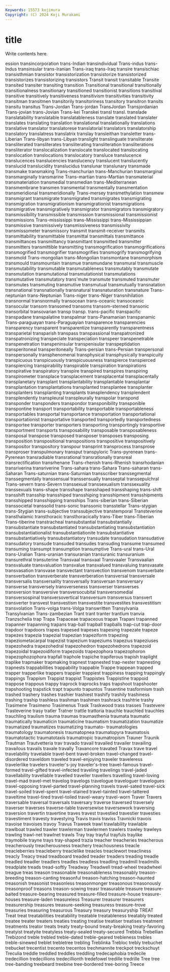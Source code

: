 ```yaml
---
Keywords: 15573 kojimura
Copyright: (C) 2024 Koji Murakami
---
```


# title

Write contents here.



ession
transincorporation trans-Indian transindividual Trans-indus trans-Indus transinsular trans-Iranian Trans-iraq trans-Iraq transire
transischiac transisthmian transistor transistorization transistorize transistorized transistorizes transistorizing transistors Transit
transit transitable Transite transited transiter transiting transition Transitional transitional transitionally
transitionalness transitionary transitioned transitionist transitions transitival transitive transitively transitiveness transitivism
transitivities transitivity transitman transitmen transitorily transitoriness transitory transitron transits transitu
transitus Trans-Jordan Trans-jordan TransJordan Transjordanian Trans-jovian trans-Jovian Trans-kei Transkei transl
transl. translade translatability translatable translatableness translate translated translater translates translating
translation translational translationally translations translative translator translatorese translatorial translators translatorship
translatory translatress translatrix translay transleithan transletter trans-Liberian Trans-libyan trans-Libyan translight
translinguate transliterate transliterated transliterates transliterating transliteration transliterations transliterator translocalization translocate
translocated translocating translocation translocations translocatory transluce translucence translucences translucencies translucency
translucent translucently translucid translucidity translucidus translunar translunary transmade transmake transmaking
Trans-manchurian trans-Manchurian transmarginal transmarginally transmarine Trans-martian trans-Martian transmaterial transmateriation transmedial
transmedian trans-Mediterranean transmembrane transmen transmental transmentally transmentation transmeridional transmeridionally Trans-mersey
transmethylation transmew transmigrant transmigrate transmigrated transmigrates transmigrating transmigration transmigrationism transmigrationist
transmigrations transmigrative transmigratively transmigrator transmigrators transmigratory transmissibility transmissible transmission transmissional
transmissionist transmissions Trans-mississippi trans-Mississippi trans-Mississippian transmissive transmissively transmissiveness transmissivity transmissometer
transmissory transmit transmit-receiver transmits transmittability transmittable transmittal transmittals transmittance transmittances
transmittancy transmittant transmitted transmitter transmitters transmittible transmitting transmogrification transmogrifications transmogrified
transmogrifier transmogrifies transmogrify transmogrifying transmold Trans-mongolian trans-Mongolian transmontane transmorphism transmould
transmountain transmue transmundane transmural transmuscle transmutability transmutable transmutableness transmutably transmutate
transmutation transmutational transmutationist transmutations transmutative transmutatory trans'mute transmute transmuted transmuter
transmutes transmuting transmutive transmutual transmutually transnatation transnational transnationally transnatural transnaturation
transnature Trans-neptunian trans-Neptunian Trans-niger trans-Niger transnihilation transnormal transnormally transocean trans-oceanic
transoceanic transocular transom transomed transoms transom-sterned transonic transorbital transovarian transp
transp. trans-pacific transpacific transpadane transpalatine transpalmar trans-Panamanian transpanamic Trans-paraguayan trans-Paraguayian
transparence transparencies transparency transparent transparentize transparently transparentness transparietal transparish transpass
transpassional transpatronized transpatronizing transpeciate transpeciation transpeer transpenetrable transpenetration transpeninsular transpenisular
transpeptidation transperitoneal transperitoneally Trans-persian trans-Persian transpersonal transpersonally transphenomenal transphysical transphysically
transpicuity transpicuous transpicuously transpicuousness transpierce transpierced transpiercing transpirability transpirable transpiration
transpirations transpirative transpiratory transpire transpired transpires transpiring transpirometer transplace transplacement
transplacental transplacentally transplanetary transplant transplantability transplantable transplantar transplantation transplantations transplanted
transplantee transplanter transplanters transplanting transplants transplendency transplendent transplendently transpleural transpleurally
transpolar transpond transponder transponders transpondor transponibility transponible transpontine transport transportability
transportable transportableness transportables transportal transportance transportation transportational transportationist transportative transported
transportedly transportedness transportee transporter transporters transporting transportingly transportive transportment transports
transposability transposable transposableness transposal transpose transposed transposer transposes transposing transposition
transpositional transpositions transpositive transpositively transpositor transpository transpour transprint transprocess transprose
transproser transpulmonary transput transpyloric Trans-pyrenean trans-Pyrenean transradiable transrational transrationally transreal
transrectification transrhenane Trans-rhenish trans-Rhenish transrhodanian transriverina transriverine Trans-sahara trans-Sahara Trans-saharan
trans-Saharan Trans-saturnian trans-Saturnian transscriber transsegmental transsegmentally transsensual transsensually transseptal transsepulchral
Trans-severn trans-Severn transsexual transsexualism transsexuality transsexuals trans-shape transshape transshaped transshaping
trans-shift transshift transship transshiped transshiping transshipment transshipments transshipped transshipping transships
Trans-siberian trans-Siberian transsocietal transsolid trans-sonic transsonic transstellar Trans-stygian trans-Stygian trans-subjective
transsubjective transtemporal Transteverine transthalamic transthoracic transthoracically trans-Tiber trans-Tiberian Trans-tiberine transtracheal
transubstantial transubstantially transubstantiate transubstantiated transubstantiating transubstantiation transubstantiationalist transubstantiationite transubstantiative transubstantiatively
transubstantiatory transudate transudation transudative transudatory transude transuded transudes transuding transume
transumed transuming transumpt transumption transumptive Trans-ural trans-Ural trans-Uralian Trans-uranian transuranian
transuranic transuranium transurethral transuterine Transvaal transvaal Transvaaler Transvaalian transvaluate transvaluation
transvalue transvalued transvaluing transvasate transvasation transvase transvectant transvection transvenom transverbate
transverbation transverberate transverberation transversal transversale transversalis transversality transversally transversan transversary
transverse transversely transverseness transverser transverses transversion transversive transversocubital transversomedial transversospinal
transversovertical transversum transversus transvert transverter transvest transvestism transvestite transvestites transvestitism
transvolation Trans-volga trans-Volga transwritten Transylvania Transylvanian Trans-zambezian Trant trant tranter
trantlum tranvia Tranzschelia trap Trapa Trapaceae trapaceous trapan Trapani trapanned
trapanner trapanning trapans trap-ball trapball trapballs trap-cut trap-door trapdoor trapdoors
trapes trapesed trapeses trapesing trapezate trapeze trapezes trapezia trapezial trapezian
trapeziform trapezing trapeziometacarpal trapezist trapezium trapeziums trapezius trapeziuses trapezohedra trapezohedral
trapezohedron trapezohedrons trapezoid trapezoidal trapezoidiform trapezoids trapezophora trapezophoron trapezophozophora trapfall
traphole trapiche trapiferous trapish traplight traplike trapmaker trapmaking trapnest trapnested
trap-nester trapnesting trapnests trappabilities trappability trappable Trappe trappean trapped trapper
trapperlike trappers trappier trappiest trappiness trapping trappingly trappings Trappism Trappist
trappist Trappistes Trappistine trappoid trappose trappous trappy traprock traprocks traps
trapshoot trapshooter trapshooting trapstick trapt trapunto trapuntos Trasentine trasformism trash
trashed trashery trashes trashier trashiest trashify trashily trashiness trashing traship
trashless trashman trashmen trashrack trashtrie trashy Trasimene Trasimeno Trasimenus Trask
Traskwood trass trasses Trastevere Trasteverine trasy tratler Tratner trattle trattoria
trauchle trauchled trauchles trauchling traulism trauma traumas traumasthenia traumata traumatic
traumatically traumaticin traumaticine traumatism traumatization traumatize traumatized traumatizes traumatizing traumato-
traumatologies traumatology traumatonesis traumatopnea traumatopyra traumatosis traumatotactic traumatotaxis traumatropic traumatropism
Trauner Traunik Trautman Trautvetteria trav travado travail travailed travailer travailing
travailous travails travale travally Travancore travated Travax trave travel travelability
travelable travel-bent travel-broken travel-changed travel-disordered traveldom traveled travel-enjoying traveler traveleress
travelerlike travelers traveler's-joy traveler's-tree travel-famous travel-formed travel-gifted travel-infected traveling travelings
travel-jaded travellability travellable travelled traveller travellers travelling travel-loving travel-mad travel-met
travelog travelogs travelogue traveloguer travelogues travel-opposing travel-parted travel-planning travels travel-sated
travel-sick travel-soiled travel-spent travel-stained travel-tainted travel-tattered traveltime travel-tired travel-toiled travel-weary
travel-worn Traver Travers traversable traversal traversals traversary traverse traversed traversely
traverser traverses traverse-table traversewise traversework traversing traversion travertin travertine traves
travest travestied travestier travesties travestiment travesty travestying Travis travis traviss
Travnicki travois travoise travoises travoy Travus Traweek trawl trawlability trawlable
trawlboat trawled trawler trawlerman trawlermen trawlers trawley trawleys trawling trawl-net
trawlnet trawls Tray tray trayful trayfuls traylike traymobile trayne trays
tray-shaped trazia treacher treacheries treacherous treacherously treacherousness treachery treachousness treacle
treacleberries treacleberry treaclelike treacles treaclewort treacliness treacly Treacy tread treadboard
treaded treader treaders treading treadle treadled treadler treadlers treadles treadless
treadling treadmill treadmills treadplate treads tread-softly Treadway Treadwell tread-wheel treadwheel
treague treas treason treasonable treasonableness treasonably treason-breeding treason-canting treasonful treason-hatching
treason-haunted treasonish treasonist treasonless treasonmonger treasonous treasonously treasonproof treasons treason-sowing
treasr treasurable treasure treasure-baited treasure-bearing treasured treasure-filled treasure-house treasure-houses treasure-laden
treasureless Treasurer treasurer treasurers treasurership treasures treasure-seeking treasuress treasure-trove treasuries
treasuring treasurous Treasury treasury treasuryship TREAT Treat treat treatabilities treatability
treatable treatableness treatably treated treatee treater treaters treaties treating treatise
treatiser treatises treatment treatments treator treats treaty treaty-bound treaty-breaking treaty-favoring
treatyist treatyite treatyless treaty-sealed treaty-secured Trebbia Trebellian Trebizond treble trebled
treble-dated treble-geared trebleness trebles treble-sinewed treblet trebletree trebling Treblinka Trebloc
trebly trebuchet trebucket trecentist trecento trecentos trechmannite treckpot treckschuyt Treculia
treddle treddled treddles treddling tredecaphobia tredecile tredecillion tredecillions tredecillionth tredefowel
tredille tredrille Tree tree tree-banding treebeard treebine tree-bordered tree-boring Treece
